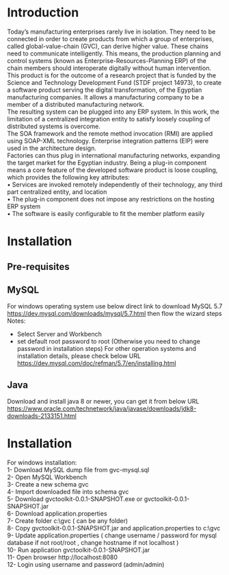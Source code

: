 # Introduction
Today’s manufacturing enterprises rarely live in isolation. They need to be connected in order to create products from which a group of enterprises, called global-value-chain (GVC), can derive higher value. These chains need to communicate intelligently. This means, the production planning and control systems (known as Enterprise-Resources-Planning ERP) of the chain members should interoperate digitally without human intervention. <BR>
This product is for the outcome of a research project that is funded by the Science and Technology Development Fund (STDF project 14973), to create a software product serving the digital transformation, of the Egyptian manufacturing companies. It allows a manufacturing company to be a member of a distributed manufacturing network. <BR>
The resulting system can be plugged into any ERP system. In this work, the limitation of a centralized integration entity to satisfy loosely coupling of distributed systems is overcome. <BR>
The SOA framework and the remote method invocation (RMI) are applied using SOAP-XML technology. Enterprise integration patterns (EIP) were used in the architecture design. <BR>
Factories can thus plug in international manufacturing networks, expanding the target market for the Egyptian industry.
Being a plug-in component means a core feature of the developed software product is loose coupling, which provides the following key attributes:<BR>
•	Services are invoked remotely independently of their technology, any third part centralized entity, and location<BR>
•	The plug-in component does not impose any restrictions on the hosting ERP system<BR>
•	The software is easily configurable to fit the member platform easily<BR>

# Installation
## Pre-requisites 
## MySQL
For windows operating system use below direct link to download MySQL  5.7 https://dev.mysql.com/downloads/mysql/5.7.html then flow the wizard steps 
Notes: 
-	Select Server and Workbench 
-	set default root password to root (Otherwise you need to change password in installation steps)
For other operation systems and installation details, please check below URL
https://dev.mysql.com/doc/refman/5.7/en/installing.html
## Java
Download and install java 8 or newer, you can get it from below URL
https://www.oracle.com/technetwork/java/javase/downloads/jdk8-downloads-2133151.html
# Installation 
For windows installation:<BR>
1-	Download MySQL dump file from gvc-mysql.sql <BR>
2-	Open MySQL Workbench <BR>
3-	Create a new schema gvc <BR>
4-	Import downloaded file into schema gvc <BR>
5-	Download gvctoolkit-0.0.1-SNAPSHOT.exe or gvctoolkit-0.0.1-SNAPSHOT.jar <BR>
6-	Download application.properties <BR>
7-	Create folder c:\gvc ( can be any folder) <BR>
8-	Copy gvctoolkit-0.0.1-SNAPSHOT.jar and application.properties to c:\gvc <BR>
9-	Update  application.properties ( change username / password for mysql database if not root/root , change hostname if not localhost )<BR>
10-	Run application gvctoolkit-0.0.1-SNAPSHOT.jar <BR>
11-	Open browser http://localhost:8080<BR>
12-	Login using username and password (admin/admin)<BR>
